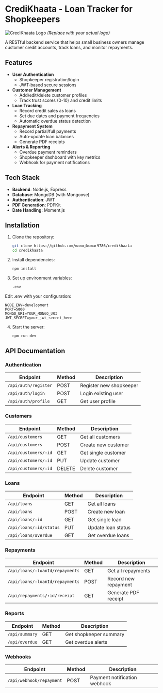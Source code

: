 # CrediKhaata - Loan Tracker for Shopkeepers

![CrediKhaata Logo](https://via.placeholder.com/150x50?text=CrediKhaata) 
*(Replace with your actual logo)*

A RESTful backend service that helps small business owners manage customer credit accounts, track loans, and monitor repayments.

## Features

- **User Authentication**
  - Shopkeeper registration/login
  - JWT-based secure sessions
- **Customer Management**
  - Add/edit/delete customer profiles
  - Track trust scores (0-10) and credit limits
- **Loan Tracking**
  - Record credit sales as loans
  - Set due dates and payment frequencies
  - Automatic overdue status detection
- **Repayment System**
  - Record partial/full payments
  - Auto-update loan balances
  - Generate PDF receipts
- **Alerts & Reporting**
  - Overdue payment reminders
  - Shopkeeper dashboard with key metrics
  - Webhook for payment notifications

## Tech Stack

- **Backend**: Node.js, Express
- **Database**: MongoDB (with Mongoose)
- **Authentication**: JWT
- **PDF Generation**: PDFKit
- **Date Handling**: Moment.js


## Installation

1. Clone the repository:
   ```bash
   git clone https://github.com/manojkumar9786/credikhaata
   cd credikhaata

2. Install dependencies:
   ```bash
   npm install

3. Set up environment variables:
   ```bash
   .env

Edit .env with your configuration:
    
    NODE_ENV=development
    PORT=5000
    MONGO_URI=YOUR_MONGO_URI
    JWT_SECRET=your_jwt_secret_here

4. Start the server:
   ```bash
   npm run dev


## API Documentation

### Authentication
| Endpoint | Method | Description |
|----------|--------|-------------|
| `/api/auth/register` | POST | Register new shopkeeper |
| `/api/auth/login` | POST | Login existing user |
| `/api/auth/profile` | GET | Get user profile |

### Customers
| Endpoint | Method | Description |
|----------|--------|-------------|
| `/api/customers` | GET | Get all customers |
| `/api/customers` | POST | Create new customer |
| `/api/customers/:id` | GET | Get single customer |
| `/api/customers/:id` | PUT | Update customer |
| `/api/customers/:id` | DELETE | Delete customer |

### Loans
| Endpoint | Method | Description |
|----------|--------|-------------|
| `/api/loans` | GET | Get all loans |
| `/api/loans` | POST | Create new loan |
| `/api/loans/:id` | GET | Get single loan |
| `/api/loans/:id/status` | PUT | Update loan status |
| `/api/loans/overdue` | GET | Get overdue loans |

### Repayments
| Endpoint | Method | Description |
|----------|--------|-------------|
| `/api/loans/:loanId/repayments` | GET | Get all repayments |
| `/api/loans/:loanId/repayments` | POST | Record new repayment |
| `/api/repayments/:id/receipt` | GET | Generate PDF receipt |

### Reports
| Endpoint | Method | Description |
|----------|--------|-------------|
| `/api/summary` | GET | Get shopkeeper summary |
| `/api/overdue` | GET | Get overdue alerts |

### Webhooks
| Endpoint | Method | Description |
|----------|--------|-------------|
| `/api/webhook/repayment` | POST | Payment notification webhook |
